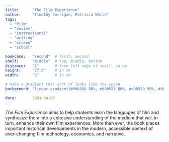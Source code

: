 ```yaml
---
title: 		"The Film Experience"
author: 	"Timothy Corrigan, Patricia White"
tags:
  - "film"
  - "movies"
  - "instructional"
  - "writing"
  - "screen"
  - "school"

bookcase: 	"second"  # first, second
shelf: 		"middle"  # top, middle, bottom
distance: 	"1"       # from left edge of shelf, in cm
height:		"27.5"    # in cm
width:		"2"       # in cm

# make a gradient that sort of looks like the spine
background: "linear-gradient(#006888 80%, #d0b523 80%, #d0b523 90%, #006888 90%)"

date: 		2021-04-03
---
```


*The Film Experience* aims to help students learn the languages of film and synthesize them into a cohesive understanding of the medium that will, in turn, enhance their own film experiences. More than ever, the book places important historical developments in the modern, accessible context of ever-changing film technology, economics, and narrative.